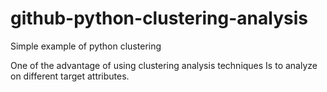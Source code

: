 # github-python-clustering-analysis
Simple example of python clustering 

One of the advantage of using clustering analysis techniques
Is to analyze on different target attributes. 
